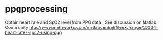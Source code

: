 # ppgprocessing
Obtain heart rate and SpO2 level from PPG data
|
See discussion on Matlab Community http://www.mathworks.com/matlabcentral/fileexchange/53364-heart-rate--spo2-using-ppg
